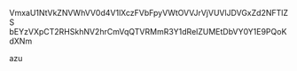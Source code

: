 VmxaU1NtVkZNVWhVV0d4V1lXczFVbFpyVWtOVVJrVjVUVlJDVGxZd2NFTlZS
bEYzVXpCT2RHSkhNV2hrCmVqQTVRMmR3Y1dRelZUMEtDbVY0Y1E9PQoKdXNm

azu